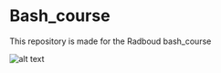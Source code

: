 # Bash_course
This repository is made for the Radboud bash_course

![alt text](Bash_course/meme.png "meme")
